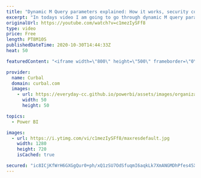 ```yaml
---
title: "Dynamic M Query parameters explained: How it works, security concerns and limitations"
excerpt: "In todays video I am going to go through dynamic M query parameters:  00:00 Intro on M query parameters 00:00 Security risks to be aware of 00:00 Limitations with M query parameters 00:00 Dynamically change the x-axis with query parameters  Link to Microsoft documentation: https://docs.microsoft.com/en-us/power-bi/connect-data/desktop-dynamic-m-query-parameters#potential-security-risk"
originalUrl: https://youtube.com/watch?v=c1mezIySFf8
type: video
price: Free
length: PT8M10S
publishedDateTime: 2020-10-30T14:44:33Z
heat: 50

featuredContent: "<iframe width=\"800\" height=\"500\" frameborder=\"0\" src=\"https://www.youtube.com/embed/c1mezIySFf8\" allow=\"accelerometer; autoplay; encrypted-media; gyroscope; picture-in-picture\" allowfullscreen></iframe>"

provider:
  name: Curbal
  domain: curbal.com
  images:
    - url: https://everyday-cc.github.io/powerbi/assets/images/organizations/curbal.com-50x50.jpg
      width: 50
      height: 50

topics:
  - Power BI

images:
  - url: https://i.ytimg.com/vi/c1mezIySFf8/maxresdefault.jpg
    width: 1280
    height: 720
    isCached: true

secured: "ic8ICjKfWrH6GXGgQur0+ph/xQ1zSU7OdSfuqmI6aqkLk7XmANGMDhPfes45XcwuDRvRktltrmZ+kh0nwPJSBYdEhqvofA0/qwlwgF8XYzjNjCY3ym2SDnsdw9KFVGfzwKoGN5O7sFhUFvJAMFRvSPsR1v2llFJTefO1Twecc3wLh2QzogPl8fTqVQ/LpAXZPxGAqS5y8WN1jjgWbBaIdF0CmcpYfCNA6RhI5ClkRlzwKm0YyoabgCzGgYKzaAyAh6aznJKhn/Ifpk6i6kAwB+4rK4mfQBK4ElDvLe7lvUCHpI0tx97ktJGfZmocYYTwyAV6n2+5k3K9nCdxKq24dcOQBkNbTGPi8ttkKFKEtM1QgCBbwvpZ3FZulO/jFbkO1J94XRsBZjOAcTHSglCXV7+YVxVmv0sKEtGBedNKsjo=;f6aDKBdteYA3uk/VfFrodQ=="
---
```


